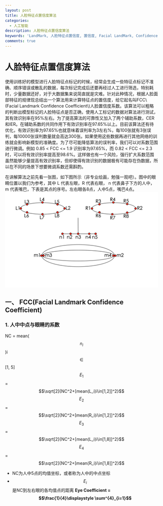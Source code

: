 ```yaml
---
layout: post
title: 人脸特征点置信度算法
categories:
  - 人工智能
description: 人脸特征点置信度算法
keywords: 'LandMark, 人脸特征点置信度, 置信度, Facial LandMark, Confidence Ceofficient' 
comments: true
---
```


# 人脸特征点置信度算法

使用训练好的模型进行人脸特征点标记的时候，经常会生成一些特征点标记不准确、顺序错误或散乱的数据，每次标记完成后还要再经过人工进行筛选，特别耗时，少量数据还好，对于大数据集来说简直就是灾难。针对此种情况，根据人脸面部特征的规律现总结出一个算法用来计算特征点的置信度，给它起名叫FCC\\(Facial Landmark Confidence Coefficient\\)人脸置信度系数。该算法可以粗略的判断出模型标记的人脸特征点是否正确，使用人工标记的数据对算法进行测试，其有效识别率在95%左右。为了提高算法的可靠性又加入了两个辅助系数，CER和IER。在辅助系数的共同作用下有效识别率在97.65%以上。目前该算法还有待优化，有效识别率为97.65%也就意味着误判率为3左右%，每100张就有3张误判，每10000张误判数量就会高达300张。如果使用这些数据再进行其他网络的训练就会影响新模型的准确度。为了尽可能降低算法的误判率，我们可以对系数范围进行微调。例如 0.85 &lt; FCC &lt;= 1.9 识别率为97.65%，而 0.82 &lt; FCC &lt;= 2.3 时，可以将有效识别率提高至98.6%。这样做也有一个风险，强行扩大系数范围虽然能够少量提高有效识别率，但却使得有效识别的数据极有可能存在伪数据，所以在不同的场景下想要微调系数还需斟酌。

在讲解算法之前先看一张图，如下图所示（非专业绘画，勉强一观吧）。图中的眼睛位置以我们为参考，其中 L 代表左眼，R 代表右眼， n 代表鼻子下方的人中，m 代表嘴巴，下表是其点的序号。左右眼各8点，人中5点，嘴巴4点。
![](/images/posts/AI/fcc11.png)

## 一、 FCC\(Facial Landmark Confidence Coefficient)
### 1. 人中中点与眼睛的系数

NC = mean($$n_i$$)i$$\in$$[1, 5]
$$E_1$$ = $$\sqrt[2]{NC^2+[mean(L_i)i\in[1,2]]^2}$$
$$E_2$$ = $$\sqrt[2]{NC^2+[mean(R_i)i\in[1,2]]^2}$$
$$E_3$$ = $$\sqrt[2]{NC^2+[mean(L_i)i\in[1,8]]^2}$$
$$E_4$$ = $$\sqrt[2]{NC^2+[mean(R_i)i\in[1,8]]^2}$$
* NC为人中5点的均值坐标，或者称为人中的中点坐标
* $$E_i$$是NC到左右眼的各均值点的距离
**Eye Coefficient = $$\frac{1}{4}\displaystyle \sum^{4}_{i=1}$$**









